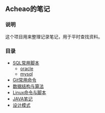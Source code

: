 ## Acheao的笔记 ##
 
### 说明
这个项目用来整理记录笔记，用于平时查找资料。
### 目录
* [SQL常用脚本](book/sql/part-1.md)
    - [oracle](book/sql/part-1.md#oracle)
    - [mysql](book/sql/part-1.md#mysql)
* [Git常用命令](book/git/git.md)
* [数据结构与算法]()
* [Linux命令与脚本]()
* [JAVA笔记](book/java/spring.md)
* [设计模式](book/java/DesignPattern.md)
